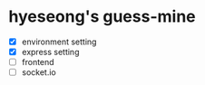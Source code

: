 # hyeseong's guess-mine

- [x] environment setting
- [x] express setting
- [ ] frontend
- [ ] socket.io
